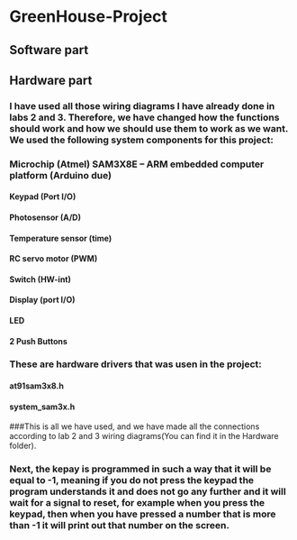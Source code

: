 # GreenHouse-Project
## Software part
### 



## Hardware part
### I have used all those wiring diagrams I have already done in labs 2 and 3. Therefore, we have changed how the functions should work and how we should use them to work as we want. We used the following system components for this project: 
### Microchip (Atmel) SAM3X8E – ARM embedded computer platform (Arduino due)  

 #### Keypad (Port I/O)  

 #### Photosensor (A/D)  

 #### Temperature sensor (time)  

#### RC servo motor (PWM)  

 #### Switch (HW-int)  

 #### Display (port I/O)  

 #### LED  

#### 2 Push Buttons 

### These are hardware drivers that was usen in the project:  

#### at91sam3x8.h 

#### system_sam3x.h 

###This is all we have used, and we have made all the connections according to lab 2 and 3 wiring diagrams(You can find it in the Hardware folder).

### Next, the kepay is programmed in such a way that it will be equal to -1, meaning if you do not press the keypad the program understands it and does not go any further and it will wait for a signal to reset, for example when you press the keypad, then when you have pressed a number that is more than -1 it will print out that number on the screen. 
